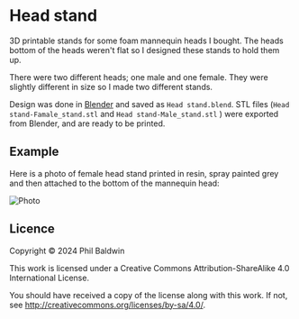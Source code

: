 # Head stand

3D printable stands for some foam mannequin heads I bought. The heads bottom of the heads weren't flat so I designed these stands to hold them up.

There were two different heads; one male and one female. They were slightly different in size so I made two different stands.

Design was done in [Blender](https://www.blender.org/) and saved as `Head stand.blend`. STL files (`Head stand-Famale_stand.stl` and `Head stand-Male_stand.stl`
) were exported from Blender, and are ready to be printed.

## Example

Here is a photo of female head stand printed in resin, spray painted grey and then attached to the bottom of the mannequin head:

![Photo](photo.jpg)

## Licence

Copyright © 2024 Phil Baldwin

This work is licensed under a Creative Commons Attribution-ShareAlike 4.0 International License.

You should have received a copy of the license along with this work. If not, see <http://creativecommons.org/licenses/by-sa/4.0/>.
